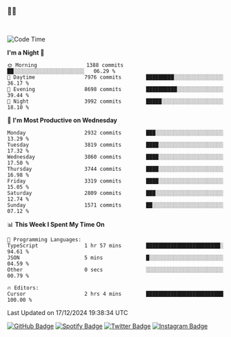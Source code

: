 ### 🤙🍺

<!-- <a href="https://github-readme-stats.vercel.app/api?username=hzak2xx&count_private=true&show_icons=true&theme=dracula">
  <img align="center" src="https://github-readme-stats.vercel.app/api?username=hzak2xx&count_private=true&show_icons=true&theme=dracula" />
</a>
</br> -->
</br>

<!--START_SECTION:waka-->
![Code Time](http://img.shields.io/badge/Code%20Time-3%2C661%20hrs%2027%20mins-blue)

**I'm a Night 🦉** 

```text
🌞 Morning                1388 commits        ██░░░░░░░░░░░░░░░░░░░░░░░   06.29 % 
🌆 Daytime                7976 commits        █████████░░░░░░░░░░░░░░░░   36.17 % 
🌃 Evening                8698 commits        ██████████░░░░░░░░░░░░░░░   39.44 % 
🌙 Night                  3992 commits        █████░░░░░░░░░░░░░░░░░░░░   18.10 % 
```
📅 **I'm Most Productive on Wednesday** 

```text
Monday                   2932 commits        ███░░░░░░░░░░░░░░░░░░░░░░   13.29 % 
Tuesday                  3819 commits        ████░░░░░░░░░░░░░░░░░░░░░   17.32 % 
Wednesday                3860 commits        ████░░░░░░░░░░░░░░░░░░░░░   17.50 % 
Thursday                 3744 commits        ████░░░░░░░░░░░░░░░░░░░░░   16.98 % 
Friday                   3319 commits        ████░░░░░░░░░░░░░░░░░░░░░   15.05 % 
Saturday                 2809 commits        ███░░░░░░░░░░░░░░░░░░░░░░   12.74 % 
Sunday                   1571 commits        ██░░░░░░░░░░░░░░░░░░░░░░░   07.12 % 
```


📊 **This Week I Spent My Time On** 

```text
💬 Programming Languages: 
TypeScript               1 hr 57 mins        ████████████████████████░   94.61 % 
JSON                     5 mins              █░░░░░░░░░░░░░░░░░░░░░░░░   04.59 % 
Other                    0 secs              ░░░░░░░░░░░░░░░░░░░░░░░░░   00.79 % 

🔥 Editors: 
Cursor                   2 hrs 4 mins        █████████████████████████   100.00 % 
```


 Last Updated on 17/12/2024 19:38:34 UTC
<!--END_SECTION:waka-->

[![GitHub Badge](https://img.shields.io/badge/GitHub-100000?style=for-the-badge&logo=github&logoColor=white)](https://github.com/hzak2xx)
[![Spotify Badge](https://img.shields.io/badge/Spotify-1ED760?&style=for-the-badge&logo=spotify&logoColor=white)](https://open.spotify.com/user/uf90s6sbbh75a1mt44clkhkvf)
[![Twitter Badge](https://img.shields.io/badge/Twitter-1DA1F2?style=for-the-badge&logo=twitter&logoColor=white)](https://twitter.com/hzak2xx)
[![Instagram Badge](https://img.shields.io/badge/Instagram-E4405F?style=for-the-badge&logo=instagram&logoColor=white)](https://www.instagram.com/hzak2xx/)
